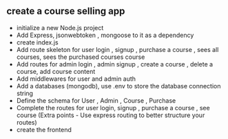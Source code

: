 ## create a course selling app

- initialize a new Node.js project
- Add Express, jsonwebtoken , mongoose to it as a dependency
- create index.js
- Add route skeleton for user login , signup , purchase a course , sees all courses, sees the purchased courses course
- Add routes for admin login , admin signup , create a course , delete a course, add course content
- Add middlewares for user and admin auth 
- Add a databases (mongodb), use .env to store the database connection string
- Define the schema for User , Admin , Course , Purchase
- Complete the routes for user login, signup , purchase a course , see course (Extra points - Use express routing to better structure your routes)
- create the frontend
